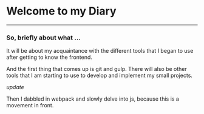 # Welcome to my Diary
---
### So, briefly about what ...

It will be about my acquaintance with the different tools that I began to use after getting to know the frontend.

And the first thing that comes up is git and gulp. There will also be other tools that I am starting to use to develop and implement my small projects.

*update*

Then I dabbled in webpack and slowly delve into js, because this is a movement in front.